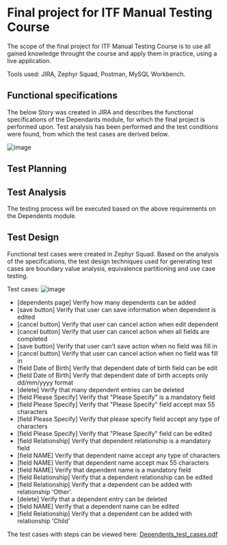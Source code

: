 # Final project for ITF Manual Testing Course

The scope of the final project for ITF Manual Testing Course is to use all gained knowledge throught the course and apply them in practice, using a live application. 

Tools used: JIRA, Zephyr Squad, Postman, MySQL Workbench. 

## Functional specifications

The below Story was created in JIRA and describes the functional specifications of the Dependants module, for which the final project is performed upon. 
Test analysis has been performed and the test conditions were found, from which the test cases are derived below. 

![image](https://user-images.githubusercontent.com/99291143/163687093-6f1780d1-2808-4038-9ae2-65c22540a55c.png)

## Test Planning

## Test Analysis

The testing process will be executed based on the above requirements on the Dependents module.

## Test Design

Functional test cases were created in Zephyr Squad. Based on the analysis of the specifications, the test design techniques used for generating test cases 
are boundary value analysis, equivalence partitioning and use case testing.

Test cases:
![image](https://user-images.githubusercontent.com/99291143/163688817-5faeed9a-a8d1-461b-b6f6-c578a4cdf7ee.png)

 *  [dependents page] Verify how many dependents can be added
 *  [save button] Verify that user can save information when dependent is edited
 *  [cancel button] Verify that user can cancel action when edit dependent
 *  [cancel button] Verify that user can cancel action when all fields are completed
 *  [save button] Verify that user can't save action when no field was fill in
 *  [cancel button] Verify that user can cancel action when no field was fill in 
 *  [field Date of Birth] Verify that dependent date of birth field can be edit
 *  [field Date of Birth] Verify that dependent date of birth accepts only dd/mm/yyyy format
 *  [delete] Verify that many dependent entries can be deleted
 *  [field Please Specify] Verify that "Please Specify" is a mandatory field
 *  [field Please Specify] Verify that "Please Specify" field accept max 55 characters
 *  [field Please Specify] Verify that please specify field accept any type of characters
 *  [field Please Specify] Verify that "Please Specify" field can be edited
 *  [field Relationship] Verify that dependent relationship is a mandatory field
 *  [field NAME] Verify that dependent name accept any type of characters
 *  [field NAME] Verify that dependent name accept max 55 characters
 *  [field NAME] Verify that dependent name is a mandatory field
 *  [field Relationship] Verify that a dependent relationship can be edited
 *  [field Relationship] Verify that a dependent can be added with relationship 'Other'.
 *  [delete] Verify that a dependent entry can be deleted
 *  [field NAME] Verify that a dependent name can be edited
 *  [field Relationship] Verify that a dependent can be added with relationship 'Child'



The test cases with steps can be viewed here: [Dependents_test_cases.pdf](https://github.com/julai215/itf_final_project_example_and_portofolio/blob/main/Files/Final%20Project/Dependents_test_cases.pdf)

